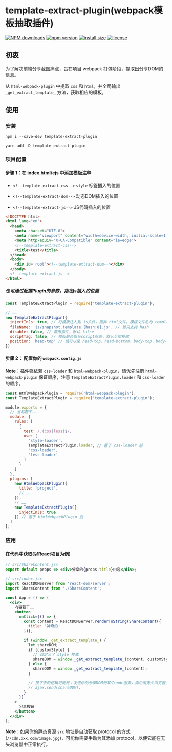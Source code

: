 # template-extract-plugin(webpack模板抽取插件)

[![NPM downloads](http://img.shields.io/npm/dm/template-extract-plugin.svg?style=flat-square)](https://www.npmjs.com/package/template-extract-plugin)
[![npm version](https://badge.fury.io/js/template-extract-plugin.svg)](https://badge.fury.io/js/template-extract-plugin)
[![install size](https://packagephobia.now.sh/badge?p=template-extract-plugin)](https://packagephobia.now.sh/result?p=template-extract-plugin)
[![license](http://img.shields.io/npm/l/template-extract-plugin.svg)](https://github.com/BobbyLH/template-extract-plugin/blob/master/LICENSE)

## 初衷
为了解决前端分享截图痛点，旨在项目 webpack 打包阶段，提取出分享DOM的信息。

从 `html-webpack-plugin` 中提取 `css` 和 `html`，并全局输出 `_get_extract_template_` 方法，获取相应的模板。

## 使用

### 安装

```shell
npm i --save-dev template-extract-plugin

yarn add -D template-extract-plugin
```

### 项目配置
#### 步骤 1：在 index.html/ejs 中添加模板注释

- `<!--template-extract-css-->` `style` 标签插入的位置

- `<!--template-extract-dom-->` 动态DOM插入的位置

- `<!--template-extract-js-->` JS代码插入的位置

```html
<!DOCTYPE html>
<html lang="en">
  <head>
    <meta charset="UTF-8">
    <meta name="viewport" content="width=device-width, initial-scale=1.0">
    <meta http-equiv="X-UA-Compatible" content="ie=edge">
    <!--template-extract-css-->
    <title>test</title>
  </head>
  <body>
    <div id='root'><!--template-extract-dom--></div>
  </body>
  <!--template-extract-js-->
</html>
```

##### 也可通过配置Plugin的参数，指定js插入的位置

```js
const TemplateExtractPlugin = require('template-extract-plugin');

// ……
new TemplateExtractPlugin({
  injectInJs: true, // 将模板注入到 js文件，而非 html文件，模板文件名为 template.extract.js
  fileName: 'js/snapshot.template.[hash:8].js', // 暂只支持 hash
  disable: false, // 禁用插件，默认 false 
  scriptTag: false, // 模板是否保留script标签，默认全部移除
  position: 'head-top' // 值可以是 head-top、head-bottom、body-top、body-bottom，默认 body-bottom
})
```

#### 步骤 2： 配置你的 `webpack.config.js`
**Note**：插件强依赖 `css-loader` 和 `html-webpack-plugin`，请优先注册 `html-webpack-plugin` 保证顺序，注意 `TemplateExtractPlugin.loader` 和 `css-loader` 的顺序。

```js
const HtmlWebpackPlugin = require('html-webpack-plugin');
const TemplateExtractPlugin = require('template-extract-plugin');

module.exports = {
  // 省略若干……
  module: {
    rules: [
      {
        test: /.(css|less)$/,
        use: [
          'style-loader',
          TemplateExtractPlugin.loader, // 置于 css-loader 前
          'css-loader',
          'less-loader'
        ]
      }
    ]
  },
  plugins: [
    new HtmlWebpackPlugin({
      title: 'project',
      // ……
    }),
    // ……
    new TemplateExtractPlugin({
      injectInJs: true
    }) // 置于 HtmlWebpackPlugin 后
  ]
};
```

### 应用
#### 在代码中获取(以React项目为例)
```jsx
// src/ShareContent.jsx
export default props => <div>分享的{props.title}内容</div>;
```

```jsx
// src/index.jsx
import ReactDOMServer from 'react-dom/server';
import ShareContent from './ShareContent';

const App = () => (
  <div>
    内容若干……
    <button
      onClick={() => {
        const content = ReactDOMServer.renderToString(ShareContent({
          title: '神奇的'
        }));

        if (window._get_extract_template_) {
          let shareDOM;
          if (customStyle) {
            // 自定义了 style 样式
            shareDOM = window._get_extract_template_(content, customStyle);
          } else {
            shareDOM = window._get_extract_template_(content);
          }

          // 接下去的逻辑可能是：发送你的分享DOM到某个node服务，而后用无头浏览器生成图片的相关信息返回给客户端
          // ajax.send(shareDOM);
        }
      }}
    >
      分享按钮
    </button>
  </div>
);
```

**Note**：如果你的静态资源 `src` 地址是自动获取 protocol 的方式(`//cdn.xxx.com/image.jpg`)，可能你需要手动为其添加 protocol，以便它能在无头浏览器中正常执行。